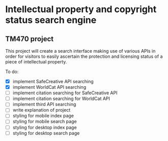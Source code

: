 Intellectual property and copyright status search engine
========================================================

TM470 project
-------------

This project will create a search interface making use of various APIs in order for visitors to easily ascertain the protection and licensing status of a piece of intellectual property.

To do:
- [x] implement SafeCreative API searching
- [x] implement WorldCat API searching
- [ ] implement citation searching for SafeCreative API
- [ ] implement citation searching for WorldCat API
- [ ] implement third API searching
- [ ] write explanation of project
- [ ] styling for mobile index page
- [ ] styling for mobile search page
- [ ] styling for desktop index page
- [ ] styling for desktop search page